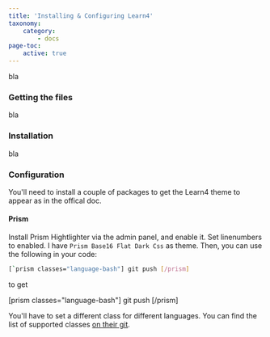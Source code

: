```yaml
---
title: 'Installing & Configuring Learn4'
taxonomy:
    category:
        - docs
page-toc:
    active: true
---
```


bla
### Getting the files
bla
### Installation
bla
### Configuration
You'll need to install a couple of packages to get the Learn4 theme to appear as in the offical doc.

#### Prism
Install Prism Hightlighter via the admin panel, and enable it. Set linenumbers to enabled. I have `Prism Base16 Flat Dark Css` as theme.
Then, you can use the following in your code:
```bash
[`prism classes="language-bash"] git push [/prism]
```

to get

[prism classes="language-bash"] git push [/prism]

You'll have to set a different class for different languages. You can find the list of supported classes [on their git](https://github.com/trilbymedia/grav-plugin-prism-highlight#languages-included).